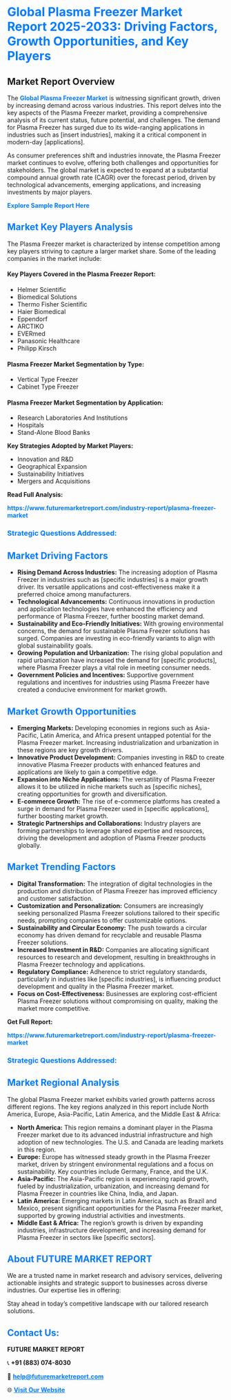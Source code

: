 <h1 style="color: #007BFF;">Global Plasma Freezer Market Report 2025-2033: Driving Factors, Growth Opportunities, and Key Players</h1>

<section id="overview">
<h2>Market Report Overview</h2>
<p>The <a href="https://www.futuremarketreport.com/industry-report/plasma-freezer-market" style="color: #007BFF; text-decoration: none;"><strong>Global Plasma Freezer Market</strong></a> is witnessing significant growth, driven by increasing demand across various industries. This report delves into the key aspects of the Plasma Freezer market, providing a comprehensive analysis of its current status, future potential, and challenges. The demand for Plasma Freezer has surged due to its wide-ranging applications in industries such as [insert industries], making it a critical component in modern-day [applications].</p>
<p>As consumer preferences shift and industries innovate, the Plasma Freezer market continues to evolve, offering both challenges and opportunities for stakeholders. The global market is expected to expand at a substantial compound annual growth rate (CAGR) over the forecast period, driven by technological advancements, emerging applications, and increasing investments by major players.</p>
</section>

<section id="overview">
<p><a href="https://www.futuremarketreport.com/request-sample/reportId=50975" style="color: #007BFF; text-decoration: none;"><strong>Explore Sample Report Here</strong></a></p>
</section>

<section id="key-players">
<h2 style="color: #007BFF;">Market Key Players Analysis</h2>
<p>The Plasma Freezer market is characterized by intense competition among key players striving to capture a larger market share. Some of the leading companies in the market include:</p>
<h4>Key Players Covered in the Plasma Freezer Report:</h4>
<ul><li>Helmer Scientific</li><li>Biomedical Solutions</li><li>Thermo Fisher Scientific</li><li>Haier Biomedical</li><li>Eppendorf</li><li>ARCTIKO</li><li>EVERmed</li><li>Panasonic Healthcare</li><li>Philipp Kirsch</li></ul>
<h4>Plasma Freezer Market Segmentation by Type:</h4>
<ul><li>Vertical Type Freezer</li><li>Cabinet Type Freezer</li></ul>

<h4>Plasma Freezer Market Segmentation by Application:</h4>
<ul><li>Research Laboratories And Institutions</li><li>Hospitals</li><li>Stand-Alone Blood Banks</li></ul>
<p><strong>Key Strategies Adopted by Market Players:</strong></p>
<ul>
<li>Innovation and R&D</li>
<li>Geographical Expansion</li>
<li>Sustainability Initiatives</li>
<li>Mergers and Acquisitions</li>
</ul>
</section>

<section>
<p><strong>Read Full Analysis: </strong></p><a href="https://www.futuremarketreport.com/industry-report/plasma-freezer-market" style="color: #007BFF; text-decoration: none;"><strong>https://www.futuremarketreport.com/industry-report/plasma-freezer-market</strong></a>
<h3 style="color: #007BFF;">Strategic Questions Addressed:</h3>
</section>

<section id="driving-factors">
<h2 style="color: #007BFF;">Market Driving Factors</h2>
<ul>
<li><strong>Rising Demand Across Industries:</strong> The increasing adoption of Plasma Freezer in industries such as [specific industries] is a major growth driver. Its versatile applications and cost-effectiveness make it a preferred choice among manufacturers.</li>
<li><strong>Technological Advancements:</strong> Continuous innovations in production and application technologies have enhanced the efficiency and performance of Plasma Freezer, further boosting market demand.</li>
<li><strong>Sustainability and Eco-Friendly Initiatives:</strong> With growing environmental concerns, the demand for sustainable Plasma Freezer solutions has surged. Companies are investing in eco-friendly variants to align with global sustainability goals.</li>
<li><strong>Growing Population and Urbanization:</strong> The rising global population and rapid urbanization have increased the demand for [specific products], where Plasma Freezer plays a vital role in meeting consumer needs.</li>
<li><strong>Government Policies and Incentives:</strong> Supportive government regulations and incentives for industries using Plasma Freezer have created a conducive environment for market growth.</li>
</ul>
</section>

<section id="growth-opportunities">
<h2 style="color: #007BFF;">Market Growth Opportunities</h2>
<ul>
<li><strong>Emerging Markets:</strong> Developing economies in regions such as Asia-Pacific, Latin America, and Africa present untapped potential for the Plasma Freezer market. Increasing industrialization and urbanization in these regions are key growth drivers.</li>
<li><strong>Innovative Product Development:</strong> Companies investing in R&D to create innovative Plasma Freezer products with enhanced features and applications are likely to gain a competitive edge.</li>
<li><strong>Expansion into Niche Applications:</strong> The versatility of Plasma Freezer allows it to be utilized in niche markets such as [specific niches], creating opportunities for growth and diversification.</li>
<li><strong>E-commerce Growth:</strong> The rise of e-commerce platforms has created a surge in demand for Plasma Freezer used in [specific applications], further boosting market growth.</li>
<li><strong>Strategic Partnerships and Collaborations:</strong> Industry players are forming partnerships to leverage shared expertise and resources, driving the development and adoption of Plasma Freezer products globally.</li>
</ul>
</section>

<section id="trending-factors">
<h2 style="color: #007BFF;">Market Trending Factors</h2>
<ul>
<li><strong>Digital Transformation:</strong> The integration of digital technologies in the production and distribution of Plasma Freezer has improved efficiency and customer satisfaction.</li>
<li><strong>Customization and Personalization:</strong> Consumers are increasingly seeking personalized Plasma Freezer solutions tailored to their specific needs, prompting companies to offer customizable options.</li>
<li><strong>Sustainability and Circular Economy:</strong> The push towards a circular economy has driven demand for recyclable and reusable Plasma Freezer solutions.</li>
<li><strong>Increased Investment in R&D:</strong> Companies are allocating significant resources to research and development, resulting in breakthroughs in Plasma Freezer technology and applications.</li>
<li><strong>Regulatory Compliance:</strong> Adherence to strict regulatory standards, particularly in industries like [specific industries], is influencing product development and quality in the Plasma Freezer market.</li>
<li><strong>Focus on Cost-Effectiveness:</strong> Businesses are exploring cost-efficient Plasma Freezer solutions without compromising on quality, making the market more competitive.</li>
</ul>
</section>

<section>
<p><strong>Get Full Report: </strong></p><a href="https://www.futuremarketreport.com/industry-report/plasma-freezer-market" style="color: #007BFF; text-decoration: none;"><strong>https://www.futuremarketreport.com/industry-report/plasma-freezer-market</strong></a>
<h3 style="color: #007BFF;">Strategic Questions Addressed:</h3>
</section>


<section id="regional-analysis">
<h2 style="color: #007BFF;">Market Regional Analysis</h2>
<p>The global Plasma Freezer market exhibits varied growth patterns across different regions. The key regions analyzed in this report include North America, Europe, Asia-Pacific, Latin America, and the Middle East & Africa:</p>
<ul>
<li><strong>North America:</strong> This region remains a dominant player in the Plasma Freezer market due to its advanced industrial infrastructure and high adoption of new technologies. The U.S. and Canada are leading markets in this region.</li>
<li><strong>Europe:</strong> Europe has witnessed steady growth in the Plasma Freezer market, driven by stringent environmental regulations and a focus on sustainability. Key countries include Germany, France, and the U.K.</li>
<li><strong>Asia-Pacific:</strong> The Asia-Pacific region is experiencing rapid growth, fueled by industrialization, urbanization, and increasing demand for Plasma Freezer in countries like China, India, and Japan.</li>
<li><strong>Latin America:</strong> Emerging markets in Latin America, such as Brazil and Mexico, present significant opportunities for the Plasma Freezer market, supported by growing industrial activities and investments.</li>
<li><strong>Middle East & Africa:</strong> The region’s growth is driven by expanding industries, infrastructure development, and increasing demand for Plasma Freezer in sectors like [specific sectors].</li>
</ul>
</section>

<footer>
<h2 style="color: #007BFF;">About FUTURE MARKET REPORT</h2>
<p>We are a trusted name in market research and advisory services, delivering actionable insights and strategic support to businesses across diverse industries. Our expertise lies in offering:</p>

<p>Stay ahead in today’s competitive landscape with our tailored research solutions.</p>

<h2 style="color: #007BFF;">Contact Us:</h2>
<p><strong>FUTURE MARKET REPORT</strong></p>
<p>📞 <strong>+91 (883) 074-8030</strong></p>
<p>📧 <strong><a href="mailto:help@futuremarketreport.com" style="color: #007BFF;">help@futuremarketreport.com</a></strong></p>
<p>🌐 <strong><a href="https://www.futuremarketreport.com/" style="color: #007BFF;">Visit Our Website</a></strong></p>
</footer>